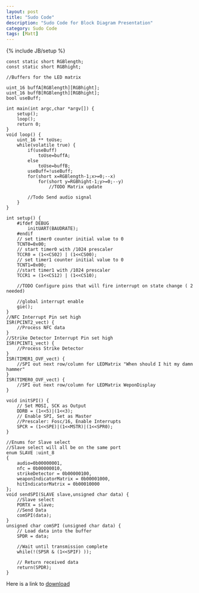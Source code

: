 ```yaml
---
layout: post
title: "Sudo Code"
description: "Sudo Code for Block Diagram Presentation"
category: Sudo Code
tags: [Matt]
---
```

{% include JB/setup %}

	
	const static short RGBlength;
    const static short RGBhight;

    //Buffers for the LED matrix

    uint_16 buffA[RGBlength][RGBhight];
    uint_16 buffB[RGBlength][RGBhight];
    bool useBuff;

    int main(int argc,char *argv[]) {
        setup();
        loop();
        return 0;
    }
    void loop() {
        uint_16 ** toUse;
        while(volatile true) {
            if(useBuff)
                toUse=buffA;
            else	
                toUse=buffB;
            useBuff=!useBuff;
            for(short x=RGBlength-1;x>=0;--x)
                for(short y=RGBhight-1;y>=0;--y)
                    //TODO Matrix update
                
            //Todo Send audio signal
        }	
    }

    int setup() {
        #ifdef DEBUG
            initUART(BAUDRATE);
        #endif
        // set timer0 counter initial value to 0
        TCNT0=0x00;
        // start timer0 with /1024 prescaler
        TCCR0 = (1<<CS02) | (1<<CS00);
        // set timer1 counter initial value to 0
        TCNT1=0x00;
        //start timer1 with /1024 prescaler
        TCCR1 = (1<<CS12) | (1<<CS10);
        
        //TODO Configure pins that will fire interrupt on state change ( 2 needed)
        
        //global interrupt enable
        gie();
    }
    //NFC Interrupt Pin set high
    ISR(PCINT2_vect) {
        //Process NFC data
    }
    //Strike Detector Interrupt Pin set high
    ISR(PCINT1_vect) {
        //Process Strike Detector
    }
    ISR(TIMER1_OVF_vect) {
        //SPI out next row/column for LEDMatrix "When should I hit my damn hammer"
    }
    ISR(TIMER0_OVF_vect) {
        //SPI out next row/column for LEDMatrix WeponDisplay
    }

    void initSPI() {
        // Set MOSI, SCK as Output
        DDRB = (1<<5)|(1<<3);
        // Enable SPI, Set as Master
        //Prescaler: Fosc/16, Enable Interrupts
        SPCR = (1<<SPE)|(1<<MSTR)|(1<<SPR0);	
    }

    //Enums for Slave select 
    //Slave select will all be on the same port 
    enum SLAVE :uint_8
    {
        audio=0b00000001,
        nfc = 0b00000010,
        strikeDetector = 0b00000100,
        weaponIndicatorMatrix = 0b00001000,
        hitIndicatorMatrix = 0b00010000
    };
    void sendSPI(SLAVE slave,unsigned char data) {
        //Slave select
        PORTX = slave;
        //Send Data
        comSPI(data);
    }
    unsigned char comSPI (unsigned char data) {
        // Load data into the buffer
        SPDR = data;
     
        //Wait until transmission complete
        while(!(SPSR & (1<<SPIF) ));
     
        // Return received data
        return(SPDR);
    }
	
Here is a link to [download](\assets\psudoCode.h)
